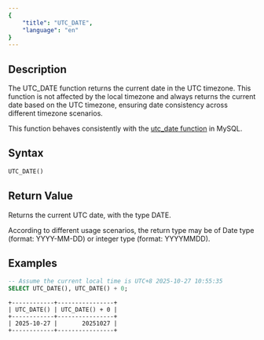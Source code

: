 ```yaml
---
{
    "title": "UTC_DATE",
    "language": "en"
}
---
```


## Description
The UTC_DATE function returns the current date in the UTC timezone. This function is not affected by the local timezone and always returns the current date based on the UTC timezone, ensuring date consistency across different timezone scenarios.

This function behaves consistently with the [utc_date function](https://dev.mysql.com/doc/refman/8.4/en/date-and-time-functions.html#function_utc-date) in MySQL.

## Syntax

```sql
UTC_DATE()
```

## Return Value
Returns the current UTC date, with the type DATE.

According to different usage scenarios, the return type may be of Date type (format: YYYY-MM-DD) or integer type (format: YYYYMMDD).
## Examples

```sql
-- Assume the current local time is UTC+8 2025-10-27 10:55:35
SELECT UTC_DATE(), UTC_DATE() + 0;
```
```text
+------------+----------------+
| UTC_DATE() | UTC_DATE() + 0 |
+------------+----------------+
| 2025-10-27 |       20251027 |
+------------+----------------+
```
